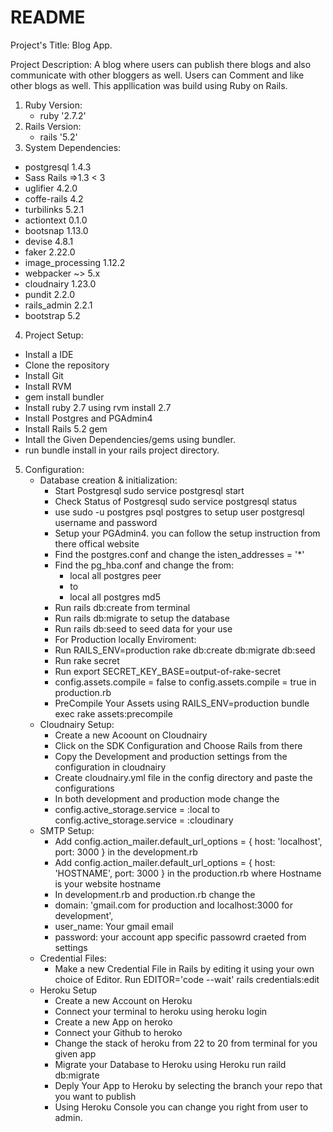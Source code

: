 # README
Project's Title:
  Blog App.

Project Description:
A blog where users can publish there blogs and also communicate with other bloggers as well. Users can Comment and like other blogs as well.
This appllication was build using Ruby on Rails.

1. Ruby Version:
    - ruby '2.7.2'
2. Rails Version:
    - rails '5.2'
3. System Dependencies:
  - postgresql   1.4.3
  - Sass Rails =>1.3 < 3
  - uglifier     4.2.0
  - coffe-rails  4.2
  - turbilinks   5.2.1
  - actiontext   0.1.0
  - bootsnap     1.13.0
  - devise       4.8.1
  - faker        2.22.0
  - image_processing  1.12.2
  - webpacker ~> 5.x
  - cloudnairy   1.23.0
  - pundit       2.2.0
  - rails_admin  2.2.1
  - bootstrap    5.2
  

4. Project Setup: 
  - Install a IDE
  - Clone the repository
  - Install Git
  - Install RVM
  - gem install bundler
  - Install ruby 2.7 using rvm install 2.7
  - Install Postgres and PGAdmin4
  - Install Rails 5.2 gem
  - Intall the Given Dependencies/gems using bundler.
  - run bundle install in your rails project directory.
5. Configuration:
   - Database creation & initialization:
      - Start Postgresql sudo service postgresql start
      - Check Status of Postgresql sudo service postgresql status
      - use sudo -u postgres psql postgres to setup user postgresql username and password
      - Setup your PGAdmin4. you can follow the setup instruction from there offical website
      - Find the postgres.conf and change the isten_addresses = '*'
      - Find the pg_hba.conf and change the from: 
        - local      all           postgres              peer
        - to
        - local      all           postgres              md5
      - Run rails db:create from terminal
      - Run rails db:migrate to setup the database
      - Run rails db:seed to seed data for your use
      - For Production locally Enviroment:
      - Run RAILS_ENV=production rake db:create db:migrate db:seed
      - Run rake secret
      - Run export SECRET_KEY_BASE=output-of-rake-secret
      - config.assets.compile = false to config.assets.compile = true in production.rb
      - PreCompile Your Assets using RAILS_ENV=production bundle exec rake assets:precompile
   - Cloudnairy Setup:
      - Create a new Acoount on Cloudnairy
      - Click on the SDK Configuration and Choose Rails from there
      - Copy the Development and production settings from the configuration in cloudnairy
      - Create cloudnairy.yml file in the config directory and paste the configurations
      - In both development and production mode change the   
      - config.active_storage.service = :local to   config.active_storage.service = :cloudinary
   - SMTP Setup:
      - Add config.action_mailer.default_url_options = { host: 'localhost', port: 3000 } in the development.rb
      - Add config.action_mailer.default_url_options = { host: 'HOSTNAME', port: 3000 } in the production.rb where Hostname is your website hostname 
      - In development.rb and production.rb change the 
      - domain: 'gmail.com for production and localhost:3000 for development',
      - user_name: Your gmail email
      - password: your account app specific passowrd craeted from settings
    - Credential Files:
       - Make a new Credential File in Rails by editing it using your own choice of Editor. Run EDITOR='code --wait' rails credentials:edit
    - Heroku Setup
       - Create a new Account on Heroku
       - Connect your terminal to heroku using heroku login
       - Create a new App on heroko
       - Connect your Github to heroko
       - Change the stack of heroku from 22 to 20 from terminal for you given app
       - Migrate your Database to Heroku using Heroku run raild db:migrate
       - Deply Your App to Heroku by selecting the branch your repo that you want to publish
       - Using Heroku Console you can change you right from user to admin.
